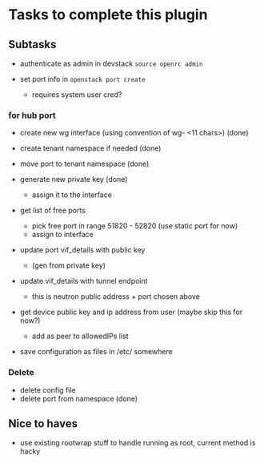 # Tasks to complete this plugin


## Subtasks


- authenticate as admin in devstack
  `source openrc admin`

- set port info in `openstack port create`
    - requires system user cred?


### for hub port

- create new wg interface (using convention of wg- <11 chars>) (done)
- create tenant namespace if needed (done)
- move port to tenant namespace (done)
- generate new private key (done)
    - assign it to the interface
- get list of free ports
    - pick free port in range 51820 - 52820 (use static port for now)
    - assign to interface
- update port vif_details with public key
    - (gen from private key)
- update vif_details with tunnel endpoint
    - this is neutron public address + port chosen above

- get device public key and ip address from user (maybe skip this for now?)
    - add as peer to allowedIPs list

- save configuration as files in /etc/ somewhere



### Delete

- delete config file
- delete port from namespace (done)

## Nice to haves

- use existing rootwrap stuff to handle running as root, current method is hacky
